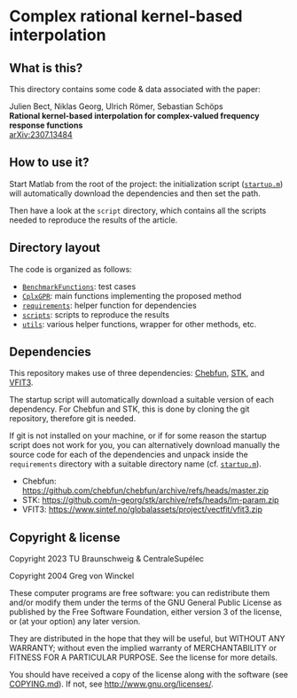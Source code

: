 # Complex rational kernel-based interpolation

## What is this?

This directory contains some code & data associated with the paper:

Julien Bect, Niklas Georg, Ulrich Römer, Sebastian Schöps  
__Rational kernel-based interpolation for complex-valued frequency response functions__  
[arXiv:2307.13484](https://arxiv.org/abs/2307.13484)

## How to use it?

Start Matlab from the root of the project: the initialization script
([`startup.m`](./startup.m)) will automatically download the
dependencies and then set the path.

Then have a look at the `script` directory, which contains all the
scripts needed to reproduce the results of the article.

## Directory layout

The code is organized as follows:
 * [`BenchmarkFunctions`](./BenchmarkFunctions): test cases
 * [`CplxGPR`](./CplxGPR): main functions implementing the proposed method
 * [`requirements`](./requirements): helper function for dependencies
 * [`scripts`](./scripts): scripts to reproduce the results
 * [`utils`](./utils): various helper functions, wrapper for other methods, etc.

## Dependencies

This repository makes use of three dependencies:
[Chebfun](https://www.chebfun.org/),
[STK](https://stk-kriging.github.io),
and [VFIT3](https://www.sintef.no/projectweb/vectorfitting/).

The startup script will automatically download a suitable version of
each dependency.  For Chebfun and STK, this is done by cloning the git
repository, therefore git is needed.

If git is not installed on your machine, or if for some reason the
startup script does not work for you, you can alternatively download
manually the source code for each of the dependencies and unpack
inside the `requirements` directory with a suitable directory name
(cf. [`startup.m`](./startup.m)).
 * Chebfun: https://github.com/chebfun/chebfun/archive/refs/heads/master.zip
 * STK: https://github.com/n-georg/stk/archive/refs/heads/lm-param.zip
 * VFIT3: https://www.sintef.no/globalassets/project/vectfit/vfit3.zip

## Copyright & license

Copyright 2023 TU Braunschweig & CentraleSupélec

Copyright 2004 Greg von Winckel

These computer programs are free software: you can redistribute them
and/or modify them under the terms of the GNU General Public License
as published by the Free Software Foundation, either version 3 of the
license, or (at your option) any later version.

They are distributed in the hope that they will be useful, but WITHOUT
ANY WARRANTY; without even the implied warranty of MERCHANTABILITY or
FITNESS FOR A PARTICULAR PURPOSE.  See the license for more details.

You should have received a copy of the license along with the software
(see [COPYING.md](./COPYING.md)).  If not, see <http://www.gnu.org/licenses/>.
